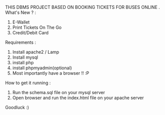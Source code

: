 THIS DBMS PROJECT BASED ON BOOKING TICKETS FOR BUSES ONLINE . 
What's New ? : 
1. E-Wallet 
2. Print Tickets On The Go
3. Credit/Debit Card 

Requirements : 

1. Install apache2 / Lamp
2. Install mysql
3. install php
4. install phpmyadmin(optional)
4. Most importantly have a browser !! :P


How to get it running : 

1. Run the schema.sql file on your mysql server
2. Open browser and run the index.html file on your apache server

Goodluck :)

